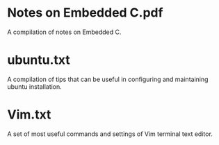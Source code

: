 # Notes on Embedded C.pdf
A compilation of notes on Embedded C.

# ubuntu.txt
A compilation of tips that can be useful in configuring and maintaining ubuntu installation.

# Vim.txt
A set of most useful commands and settings of Vim terminal text editor.
